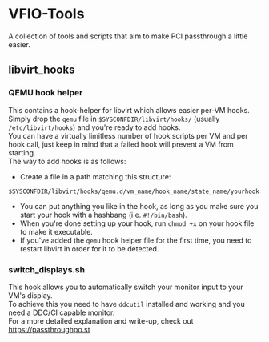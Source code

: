 # VFIO-Tools
A collection of tools and scripts that aim to make PCI passthrough a little easier.

## libvirt_hooks

### QEMU hook helper
This contains a hook-helper for libvirt which allows easier per-VM hooks.  
Simply drop the `qemu` file in `$SYSCONFDIR/libvirt/hooks/` (usually `/etc/libvirt/hooks`) and you're ready to add hooks.  
You can have a virtually limitless number of hook scripts per VM and per hook call, just keep in mind that a failed hook will prevent a VM from starting.  
The way to add hooks is as follows:  
- Create a file in a path matching this structure:
```
$SYSCONFDIR/libvirt/hooks/qemu.d/vm_name/hook_name/state_name/yourhook.conf
```
- You can put anything you like in the hook, as long as you make sure you start your hook with a hashbang (i.e. `#!/bin/bash`).
- When you're done setting up your hook, run `chmod +x` on your hook file to make it executable.
- If you've added the `qemu` hook helper file for the first time, you need to restart libvirt in order for it to be detected.

### switch_displays.sh
This hook allows you to automatically switch your monitor input to your VM's display.  
To achieve this you need to have `ddcutil` installed and working and you need a DDC/CI capable monitor.  
For a more detailed explanation and write-up, check out https://passthroughpo.st

